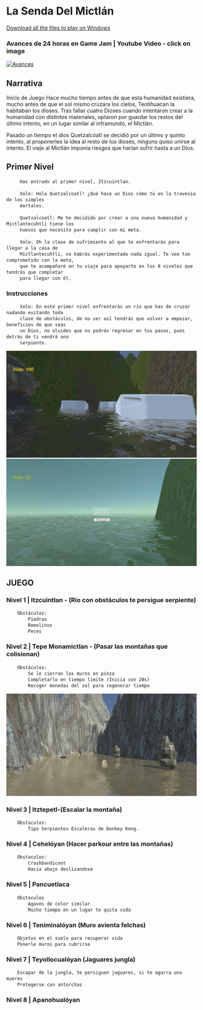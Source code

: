# La Senda Del Mictlán

[Download all the files to play on Windows](https://github.com/ArmandoDLaRosa/LaSendaDelMictl-n/tree/main/HACKERMAN%20EJECUTABLE)

### Avances de 24 horas en Game Jam | Youtube Video - click on image
[![Avances](https://img.youtube.com/vi/vWxsvIn9dvE/0.jpg)](https://www.youtube.com/watch?v=vWxsvIn9dvE)


## Narrativa
Inicio de Juego
Hace mucho tiempo antes de que esta humanidad existiera, mucho antes de que el sol mismo cruzara los cielos, Teotihuacan la habitaban los dioses. Tras fallar cuatro Dioses cuando intentaron crear a la humanidad con distintos materiales,  optaron por guardar los restos del último intento, en un lugar similar al inframundo, el Mictlán.  

Pasado un tiempo el dios Quetzalcóatl se decidió por un último y quinto intento, al proponerles la idea al resto de los dioses, ninguno quiso unirse al intento. El viaje al Mictlán imponía riesgos que harían sufrir hasta a un Dios.

## Primer Nivel
             
	     Has entrado al primer nivel, Itzcuintlan. 
	     
	     Xolo: Hola Quetzalcoatl! ¿Qué hace un Dios cómo tú en la travesía de los simples
	     mortales.
	     
	     Quetzalcoatl: Me he decidido por crear a una nueva humanidad y Mictlantecuhtli tiene los
	     huesos que necesito para cumplir con mi meta.
	     
	     Xolo: Oh la clase de sufrimiento al que te enfrentarás para llegar a la casa de
	     Mictlantecuhtli, no habrás experimentado nada igual. Te veo tan comprometido con la meta,
	     que te acompañaré en tu viaje para apoyarte en los 8 niveles que tendrás que completar 
	     para llegar con él.  
	     
  ### Instrucciones
	     
	     Xolo: En este primer nivel enfrentarás un río que has de cruzar nadando evitando toda
	     clase de obstáculos, de no ser así tendrás que volver a empezar, beneficios de que seas
	     un Dios, no olvides que no podrás regresar en tus pasos, pues detrás de ti vendrá una
	     serpiente.
  
  ![Start](https://github.com/ArmandoDLaRosa/LaSendaDelMictl-n/blob/main/unknown.png)
  ![End](https://github.com/ArmandoDLaRosa/LaSendaDelMictl-n/blob/main/unknown%20(1).png)


        
## JUEGO
  ### Nivel 1 | Itzcuintlan - (Río con obstáculos te persigue serpiente)
		Obstáculos: 
			Piedras
			Remolinos
			Peces



  ### Nivel 2 | Tepe Monamictlan - (Pasar las montañas que colisionan)
		Obstáculos:
			Se le cierran los muros en pinza
			Completarlo en tiempo limite (Inicia con 20s)
			Recoger monedas del sol para regenerar tiempo

  ![LevelTwo](https://github.com/ArmandoDLaRosa/LaSendaDelMictl-n/blob/main/unknown%20(2).png)

  ### Nivel 3 | Itztepetl-(Escalar la montaña)
		Obstaculos:
			Tipo Serpientes Escaleras de Donkey Kong.

  ### Nivel 4 | Cehelóyan (Hacer parkour entre las montañas)
		Obstaculos:
			Crashbandicoot
			Hacia abajo deslizandose

  ### Nivel 5 | Pancuetlaca
		Obstaculos
			Agaves de color similar
			Mucho tiempo en un lugar te quita vida

  ### Nivel 6 | Teniminalóyan (Muro avienta felchas)
		Objetos en el suelo para recuperar vida
		Ponerle muros para cubrirse

  ### Nivel 7 | Teyollocualóyan (Jaguares jungla)
		Escapar de la jungla, te persiguen jaguares, si te agarra uno mueres
		Protegerse con antorchas 

  ### Nivel 8 | Apanohualóyan 
